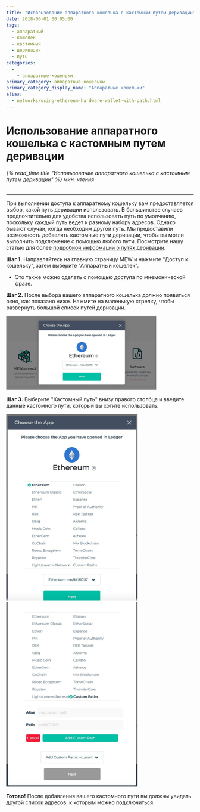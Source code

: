 ```yaml
---
title: "Использование аппаратного кошелька с кастомным путем деривации"
date: 2018-06-01 00:05:00
tags:
  - аппаратный
  - кошелек
  - кастомный
  - деривация
  - путь
categories:
  - 
    - аппаратные-кошельки
primary_category: аппаратные-кошельки
primary_category_display_name: "Аппаратные кошельки"
alias:
  - networks/using-ethereum-hardware-wallet-with-path.html
---
```


# **Использование аппаратного кошелька с кастомным путем деривации**

###### {% read_time title "Использование аппаратного кошелька с кастомным путем деривации" %} мин. чтения

* * *

При выполнении доступа к аппаратному кошельку вам предоставляется выбор, какой путь деривации использовать. В большинстве случаев предпочтительно для удобства использовать путь по умолчанию, поскольку каждый путь  ведет к разному набору адресов. Однако бывают случаи, когда необходим другой путь. Мы предоставили возможность добавлять кастомные пути деривации, чтобы вы могли выполнить подключение с помощью любого пути. Посмотрите нашу статью для более [подробной информации о путях деривации](https://medium.com/myetherwallet/hd-wallets-and-derivation-paths-explained-865a643c7bf2).

**Шаг 1.** Направляйтесь на главную страницу MEW и нажмите "Доступ к кошельку", затем выберите "Аппаратный кошелек".

-   Это также можно сделать с помощью доступа по мнемонической фразе.

**Шаг 2.** После выбора вашего аппаратного кошелька должно появиться окно, как показано ниже. Нажмите на маленькую стрелку, чтобы развернуть большой список путей деривации.

<img src="/images/posts/hardware-wallet/custompath0.jpg" alt="Image of Derivation Path screen" width="80%" />

**Шаг 3.** Выберите "Кастомный путь" внизу правого столбца и введите данные кастомного пути, который вы хотите использовать.

<img src="/images/posts/hardware-wallet/custompath1.jpg" alt="Image of Derivation Path list" width="70%" />

<img src="/images/posts/hardware-wallet/custompath2.jpg" alt="Image of Custom Path addition" width="70%" />

**Готово!** После добавления вашего кастомного пути вы должны увидеть другой список адресов, к которым можно подключиться.
